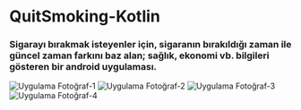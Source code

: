 # QuitSmoking-Kotlin
### Sigarayı bırakmak isteyenler için, sigaranın bırakıldığı zaman ile güncel zaman farkını baz alan; sağlık, ekonomi vb. bilgileri gösteren bir android uygulaması.
![Uygulama Fotoğraf-1](https://github.com/mehmetalioyur/QuitSmoking-Kotlin/blob/master/app/src/main/res/drawable/github/githubone.jpeg)
![Uygulama Fotoğraf-2](https://github.com/mehmetalioyur/QuitSmoking-Kotlin/blob/master/app/src/main/res/drawable/github/githubtwo.jpeg)
![Uygulama Fotoğraf-3](https://github.com/mehmetalioyur/QuitSmoking-Kotlin/blob/master/app/src/main/res/drawable/github/githubthree.jpeg)
![Uygulama Fotoğraf-4](https://github.com/mehmetalioyur/QuitSmoking-Kotlin/blob/master/app/src/main/res/drawable/github/githubfour.jpeg)
